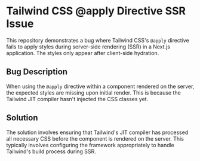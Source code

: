 # Tailwind CSS @apply Directive SSR Issue

This repository demonstrates a bug where Tailwind CSS's `@apply` directive fails to apply styles during server-side rendering (SSR) in a Next.js application. The styles only appear after client-side hydration.

## Bug Description

When using the `@apply` directive within a component rendered on the server, the expected styles are missing upon initial render.  This is because the Tailwind JIT compiler hasn't injected the CSS classes yet.

## Solution

The solution involves ensuring that Tailwind's JIT compiler has processed all necessary CSS before the component is rendered on the server.  This typically involves configuring the framework appropriately to handle Tailwind's build process during SSR.